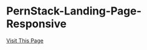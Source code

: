 # PernStack-Landing-Page-Responsive

[Visit This Page](https://shah-ibne-fahad.github.io/PernStack-Landing-Page-Responsive/)